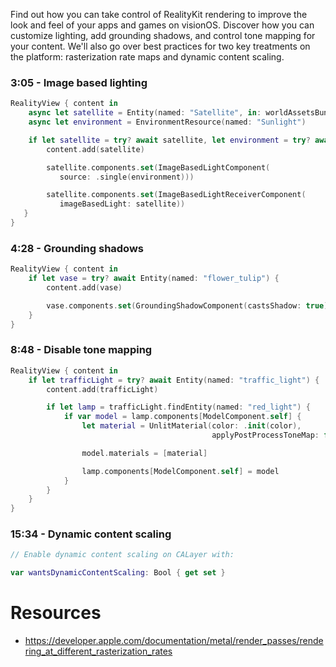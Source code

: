 Find out how you can take control of RealityKit rendering to improve the look and feel of your apps and games on visionOS. Discover how you can customize lighting, add grounding shadows, and control tone mapping for your content. We'll also go over best practices for two key treatments on the platform: rasterization rate maps and dynamic content scaling.
### 3:05 - Image based lighting
```swift
RealityView { content in
    async let satellite = Entity(named: "Satellite", in: worldAssetsBundle)
    async let environment = EnvironmentResource(named: "Sunlight")

    if let satellite = try? await satellite, let environment = try? await environment {
        content.add(satellite)

        satellite.components.set(ImageBasedLightComponent(
           source: .single(environment)))

        satellite.components.set(ImageBasedLightReceiverComponent(
           imageBasedLight: satellite))
   }
}
```

### 4:28 - Grounding shadows
```swift
RealityView { content in
    if let vase = try? await Entity(named: "flower_tulip") {
        content.add(vase)

        vase.components.set(GroundingShadowComponent(castsShadow: true))
    }
}
```

### 8:48 - Disable tone mapping
```swift
RealityView { content in
    if let trafficLight = try? await Entity(named: "traffic_light") {
        content.add(trafficLight)

        if let lamp = trafficLight.findEntity(named: "red_light") {
            if var model = lamp.components[ModelComponent.self] {
                let material = UnlitMaterial(color: .init(color), 
                                             applyPostProcessToneMap: false)

                model.materials = [material]

                lamp.components[ModelComponent.self] = model
            }
        }
    }
}
```

### 15:34 - Dynamic content scaling
```swift
// Enable dynamic content scaling on CALayer with:

var wantsDynamicContentScaling: Bool { get set }
```
# Resources
* https://developer.apple.com/documentation/metal/render_passes/rendering_at_different_rasterization_rates
